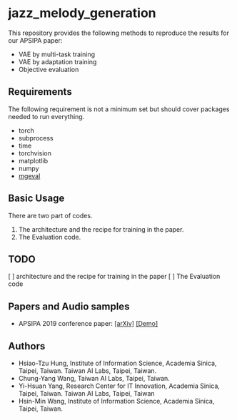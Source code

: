 # jazz_melody_generation
This repository provides the following methods to reproduce the results for our APSIPA paper:
- VAE by multi-task training
- VAE by adaptation training
- Objective evaluation


## Requirements

The following requirement is not a minimum set but should cover packages needed to run everything.

- torch
- subprocess
- time
- torchvision
- matplotlib
- numpy
- [mgeval](https://github.com/RichardYang40148/mgeval)

## Basic Usage
There are two part of codes.
1. The architecture and the recipe for training in the paper.
2. The Evaluation code.

## TODO
[ ] architecture and the recipe for training in the paper
[ ] The Evaluation code

## Papers and Audio samples
- APSIPA 2019 conference paper: [[arXiv]](https://arxiv.org/abs/1908.09484) [[Demo]](https://annahung31.github.io/Jazz-melody-generation-demo/)

## Authors

- Hsiao-Tzu Hung,  Institute of Information Science, Academia Sinica, Taipei, Taiwan. Taiwan AI Labs, Taipei, Taiwan.
- Chung-Yang Wang, Taiwan AI Labs, Taipei, Taiwan. 
- Yi-Hsuan Yang, Research Center for IT Innovation, Academia Sinica, Taipei, Taiwan. Taiwan AI Labs, Taipei, Taiwan
- Hsin-Min Wang, Institute of Information Science, Academia Sinica, Taipei, Taiwan.
